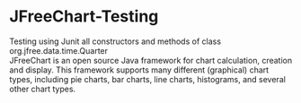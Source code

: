 # JFreeChart-Testing
Testing using Junit all constructors and methods of class org.jfree.data.time.Quarter
<br/>
JFreeChart is an open source Java framework for chart calculation, creation and display. This framework supports many different (graphical) chart types, including pie charts, bar charts, line charts, histograms, and several other chart types.
